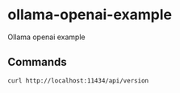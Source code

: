 # ollama-openai-example
Ollama openai example

## Commands

```zsh
curl http://localhost:11434/api/version
```
